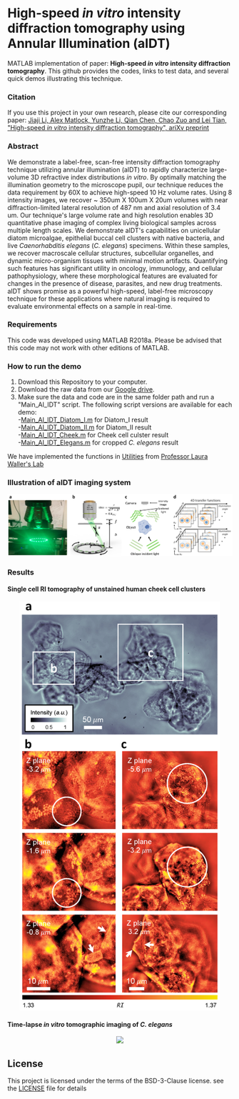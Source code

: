 # High-speed *in vitro* intensity diffraction tomography using Annular Illumination (aIDT)
MATLAB implementation of paper: **High-speed *in vitro* intensity diffraction tomography**. This github provides the codes, links to test data, and several quick demos illustrating this technique.


### Citation
If you use this project in your own research, please cite our corresponding paper: 
[Jiaji Li, Alex Matlock, Yunzhe Li, Qian Chen, Chao Zuo and Lei Tian, "High-speed *in vitro* intensity diffraction tomography", ariXv preprint](https://arxiv.org)


### Abstract
We demonstrate a label-free, scan-free intensity diffraction tomography technique utilizing annular illumination (aIDT) to rapidly characterize large-volume 3D refractive index distributions *in vitro*.
By optimally matching the illumination geometry to the microscope pupil, our technique reduces the data requirement by 60X to achieve high-speed 10 Hz volume rates.
Using 8 intensity images, we recover ~ 350um X 100um X 20um volumes with near diffraction-limited lateral resolution of 487 nm and axial resolution of 3.4 um.
Our technique's large volume rate and high resolution enables 3D quantitative phase imaging of complex living biological samples across multiple length scales.
We demonstrate aIDT's capabilities on unicellular diatom microalgae, epithelial buccal cell clusters with native bacteria, and live *Caenorhabditis elegans* (*C. elegans*) specimens.
Within these samples, we recover macroscale cellular structures, subcellular organelles, and dynamic micro-organism tissues with minimal motion artifacts.
Quantifying such features has significant utility in oncology, immunology, and cellular pathophysiology, where these morphological features are evaluated for changes in the presence of disease, parasites, and new drug treatments.
aIDT shows promise as a powerful high-speed, label-free microscopy technique for these applications where natural imaging is required to evaluate environmental effects on a sample in real-time.


### Requirements
This code was developed using MATLAB R2018a. Please be advised that this code may not work with other editions of MATLAB.

### How to run the demo
1. Download this Repository to your computer.
2. Download the raw data from our [Google drive](https://drive.google.com/drive/folders/1E8U1YWQ14bDbgwMJnaUZl1I6Lq3XoGWj?usp=sharing). 
3. Make sure the data and code are in the same folder path and run a "Main_AI_IDT" script. The following script versions are available for each demo:  
-[Main_AI_IDT_Diatom_I.m](Main_AI_IDT_Diatom_I.m) for Diatom_I result  
-[Main_AI_IDT_Diatom_II.m](Main_AI_IDT_Diatom_II.m) for Diatom_II result  
-[Main_AI_IDT_Cheek.m](Main_AI_IDT_Cheek.m) for Cheek cell culster result  
-[Main_AI_IDT_Elegans.m](Main_AI_IDT_Elegans.m) for cropped *C. elegans* result  

We have implemented the functions in [Utilities](Utilities) from [Professor Laura Waller's Lab](https://github.com/Waller-Lab/Angle_SelfCalibration)  

### Illustration of aIDT imaging system
<p align="center">
 <img src="/figs/Imaging system.png">
</p>

### Results  
#### Single cell RI tomography of unstained human cheek cell clusters
<p align="center">
 <img src="/figs/Cheek cell.png" width = "450">
</p>

#### Time-lapse *in vitro* tomographic imaging of *C. elegans*
<p align="center">
 <img src="/figs/C. elegans.png">
</p>



## License
This project is licensed under the terms of the BSD-3-Clause license. see the [LICENSE](LICENSE) file for details












